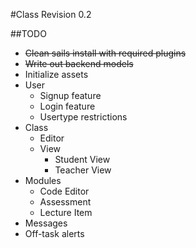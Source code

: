 #Class
Revision 0.2

##TODO
- ~~Clean sails install with required plugins~~
- ~~Write out backend models~~
- Initialize assets
- User
  - Signup feature
  - Login feature
  - Usertype restrictions
- Class
  - Editor
  - View
    - Student View
    - Teacher View
- Modules
  - Code Editor
  - Assessment
  - Lecture Item
- Messages
- Off-task alerts